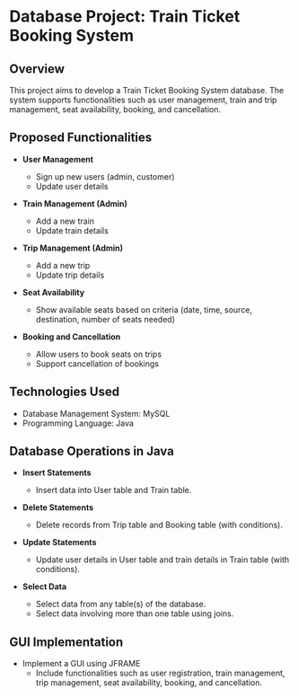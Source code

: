 # Database Project: Train Ticket Booking System

## Overview
This project aims to develop a Train Ticket Booking System database. The system supports functionalities such as user management, train and trip management, seat availability, booking, and cancellation.

## Proposed Functionalities
- **User Management**
  - Sign up new users (admin, customer)
  - Update user details

- **Train Management (Admin)**
  - Add a new train
  - Update train details

- **Trip Management (Admin)**
  - Add a new trip
  - Update trip details

- **Seat Availability**
  - Show available seats based on criteria (date, time, source, destination, number of seats needed)

- **Booking and Cancellation**
  - Allow users to book seats on trips
  - Support cancellation of bookings

## Technologies Used
- Database Management System:  MySQL
- Programming Language: Java

## Database Operations in Java
- **Insert Statements**
  - Insert data into User table and Train table.

- **Delete Statements**
  - Delete records from Trip table and Booking table (with conditions).

- **Update Statements**
  - Update user details in User table and train details in Train table (with conditions).

- **Select Data**
  - Select data from any table(s) of the database.
  - Select data involving more than one table using joins.

## GUI Implementation
- Implement a GUI using JFRAME
  - Include functionalities such as user registration, train management, trip management, seat availability, booking, and cancellation.

